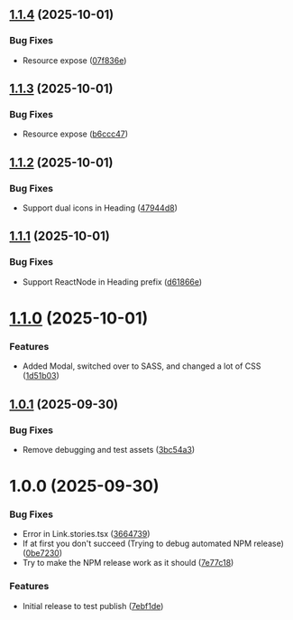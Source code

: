 ## [1.1.4](https://github.com/schjetne/ohs-react-components/compare/v1.1.3...v1.1.4) (2025-10-01)


### Bug Fixes

* Resource expose ([07f836e](https://github.com/schjetne/ohs-react-components/commit/07f836ee0d535b5fd6551f7aabed7625410776f7))

## [1.1.3](https://github.com/schjetne/ohs-react-components/compare/v1.1.2...v1.1.3) (2025-10-01)


### Bug Fixes

* Resource expose ([b6ccc47](https://github.com/schjetne/ohs-react-components/commit/b6ccc47193c9dbb62cad4c4ca3882db219030062))

## [1.1.2](https://github.com/schjetne/ohs-react-components/compare/v1.1.1...v1.1.2) (2025-10-01)


### Bug Fixes

* Support dual icons in Heading ([47944d8](https://github.com/schjetne/ohs-react-components/commit/47944d841302a8e3e60c08407e4b0580f3daaa5a))

## [1.1.1](https://github.com/schjetne/ohs-react-components/compare/v1.1.0...v1.1.1) (2025-10-01)


### Bug Fixes

* Support ReactNode in Heading prefix ([d61866e](https://github.com/schjetne/ohs-react-components/commit/d61866e8f0b542d1b563d619efe26dacfe85816c))

# [1.1.0](https://github.com/schjetne/ohs-react-components/compare/v1.0.1...v1.1.0) (2025-10-01)


### Features

* Added Modal, switched over to SASS, and changed a lot of CSS ([1d51b03](https://github.com/schjetne/ohs-react-components/commit/1d51b0309bfb69ad7a615d2db9b08235115d9a15))

## [1.0.1](https://github.com/schjetne/ohs-react-components/compare/v1.0.0...v1.0.1) (2025-09-30)


### Bug Fixes

* Remove debugging and test assets ([3bc54a3](https://github.com/schjetne/ohs-react-components/commit/3bc54a327af38f62f5195044a420e81aa660ba2e))

# 1.0.0 (2025-09-30)


### Bug Fixes

* Error in Link.stories.tsx ([3664739](https://github.com/schjetne/ohs-react-components/commit/3664739ac270f797ce08eef2293f8d5a50a97b7d))
* If at first you don't succeed (Trying to debug automated NPM release) ([0be7230](https://github.com/schjetne/ohs-react-components/commit/0be7230802971997631ea97f903d554acfe77320))
* Try to make the NPM release work as it should ([7e77c18](https://github.com/schjetne/ohs-react-components/commit/7e77c18d161c690e0e49cc7e2710eff49675f600))


### Features

* Initial release to test publish ([7ebf1de](https://github.com/schjetne/ohs-react-components/commit/7ebf1de02a437ec01c277d30f5564556cb5b0de5))

